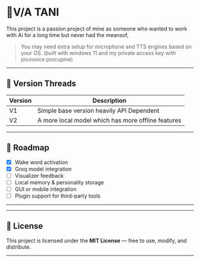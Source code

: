 # 🧠V/A TANI 

This  project is a passion project of mine as someone who wanted to work with Ai for a long time but never had the meansof, 
> You may need extra setup for microphone and TTS engines based on your OS. (built with windows 11 and my private access key with picovoice procupine)

---

## 🧵 Version Threads

| Version | Description 
|---------|-------------                             |
|V1       |Simple base version heavily API Dependent |
|V2       |A more local model which has more offline features |
---

## 📅 Roadmap

- [x] Wake word activation
- [x] Groq model integration
- [ ] Visualizer feedback
- [ ] Local memory & personality storage
- [ ] GUI or mobile integration
- [ ] Plugin support for third-party tools

---


---

## 📜 License

This project is licensed under the **MIT License** — free to use, modify, and distribute.

---


